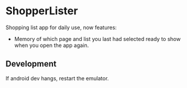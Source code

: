 # ShopperLister

Shopping list app for daily use, now features:

- Memory of which page and list you last had selected ready to show when you open the app again.

## Development

If android dev hangs, restart the emulator.
